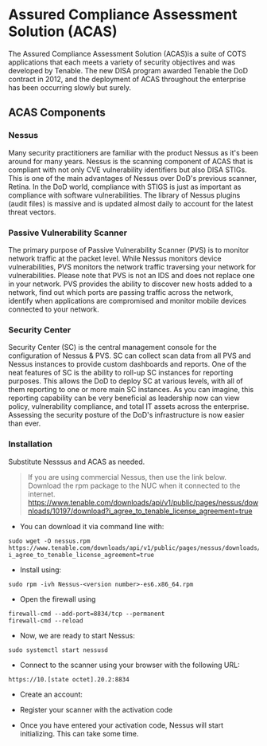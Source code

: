 
# Assured Compliance Assessment Solution (ACAS)
The Assured Compliance Assessment Solution (ACAS)is a suite of COTS applications that each meets a variety of security objectives and was developed by Tenable. The new DISA program awarded Tenable the DoD contract in 2012, and the deployment of ACAS throughout the enterprise has been occurring slowly but surely.

## ACAS Components
### Nessus
Many security practitioners are familiar with the product Nessus as it's been around for many years. Nessus is the scanning component of ACAS that is compliant with not only CVE vulnerability identifiers but also DISA STIGs. This is one of the main advantages of Nessus over DoD's previous scanner, Retina. In the DoD world, compliance with STIGS is just as important as compliance with software vulnerabilities. The library of Nessus plugins (audit files) is massive and is updated almost daily to account for the latest threat vectors.

### Passive Vulnerability Scanner
The primary purpose of Passive Vulnerability Scanner (PVS) is to monitor network traffic at the packet level. While Nessus monitors device vulnerabilities, PVS monitors the network traffic traversing your network for vulnerabilities. Please note that PVS is not an IDS and does not replace one in your network. PVS provides the ability to discover new hosts added to a network, find out which ports are passing traffic across the network, identify when applications are compromised and monitor mobile devices connected to your network.

### Security Center
Security Center (SC) is the central management console for the configuration of Nessus & PVS. SC can collect scan data from all PVS and Nessus instances to provide custom dashboards and reports. One of the neat features of SC is the ability to roll-up SC instances for reporting purposes. This allows the DoD to deploy SC at various levels, with all of them reporting to one or more main SC instances. As you can imagine, this reporting capability can be very beneficial as leadership now can view policy, vulnerability compliance, and total IT assets across the enterprise. Assessing the security posture of the DoD's infrastructure is now easier than ever.

### Installation
Substitute Nesssus and ACAS as needed.

> If you are using commercial Nessus, then use the link below. Download the rpm package to the NUC when it connected to the internet.
 https://www.tenable.com/downloads/api/v1/public/pages/nessus/downloads/10197/download?i_agree_to_tenable_license_agreement=true

- You can download it via command line with:
```
sudo wget -O nessus.rpm https://www.tenable.com/downloads/api/v1/public/pages/nessus/downloads/10197/download?i_agree_to_tenable_license_agreement=true
```

- Install using:
```
sudo rpm -ivh Nessus-<version number>-es6.x86_64.rpm
```

- Open the firewall using
```
firewall-cmd --add-port=8834/tcp --permanent
firewall-cmd --reload
```

- Now, we are ready to start Nessus:
```
sudo systemctl start nessusd
```

- Connect to the scanner using your browser with the following URL:
```
https://10.[state octet].20.2:8834
```

- Create an account:

- Register your scanner with the activation code

- Once you have entered your activation code, Nessus will start initializing. This can take some time.
